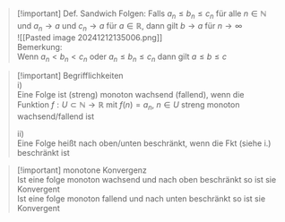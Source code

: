 >[!important] Def. Sandwich Folgen:
>Falls $a_n \leq b_n \leq c_n$ für alle $n \in \mathbb N$ und $a_n\rightarrow a$ und $c_n \rightarrow a$ für $a\in\mathbb R$, dann gilt $b \rightarrow a$ für $n\rightarrow\infty$        
>![[Pasted image 20241212135006.png]]        
>Bemerkung:        
>Wenn $a_n < b_n < c_n$ oder $a_n\leq b_n\leq c_n$ dann gilt $a\leq b\leq c$        
         
>[!important] Begrifflichkeiten        
>i)        
>Eine Folge ist (streng) monoton wachsend (fallend), wenn die Funktion $f:U\subset\mathbb N\rightarrow\mathbb R$ mit $f(n) = a_n,\ n\in U$ streng monoton wachsend/fallend ist        
>        
>ii)        
>Eine Folge heißt nach oben/unten beschränkt, wenn die Fkt (siehe i.) beschränkt ist        
        
>[!important] monotone Konvergenz        
>Ist eine folge monoton wachsend und nach oben beschränkt so ist sie Konvergent        
>Ist eine folge monoton fallend und nach unten beschränkt so ist sie Konvergent        
        
        
        
